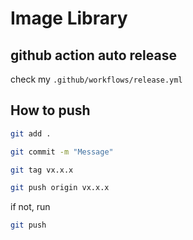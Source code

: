 # Image Library
## github action auto release
check my `.github/workflows/release.yml`

## How to push
```bash
git add .
```
```bash
git commit -m "Message"
```
```bash
git tag vx.x.x
```
```bash
git push origin vx.x.x
```
if not, run 
```bash
git push
```
